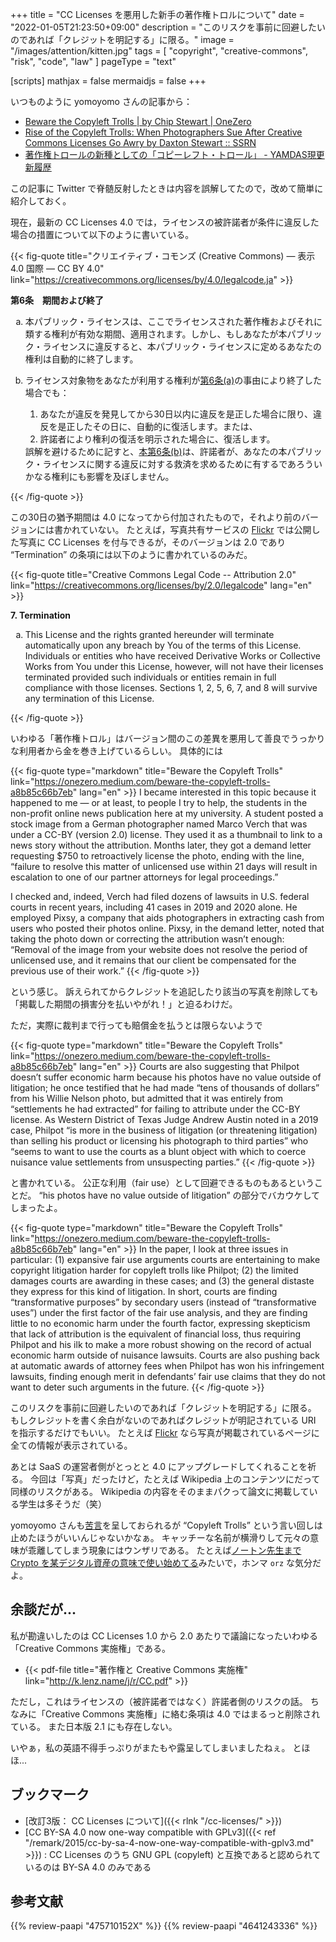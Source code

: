 +++
title = "CC Licenses を悪用した新手の著作権トロルについて"
date =  "2022-01-05T21:23:50+09:00"
description = "このリスクを事前に回避したいのであれば「クレジットを明記する」に限る。"
image = "/images/attention/kitten.jpg"
tags = [ "copyright", "creative-commons", "risk", "code", "law" ]
pageType = "text"

[scripts]
  mathjax = false
  mermaidjs = false
+++

いつものように yomoyomo さんの記事から：

- [Beware the Copyleft Trolls | by Chip Stewart | OneZero](https://onezero.medium.com/beware-the-copyleft-trolls-a8b85c66b7eb)
- [Rise of the Copyleft Trolls: When Photographers Sue After Creative Commons Licenses Go Awry by Daxton Stewart :: SSRN](https://papers.ssrn.com/sol3/papers.cfm?abstract_id=3844180)
- [著作権トロールの新種としての「コピーレフト・トロール」 - YAMDAS現更新履歴](https://yamdas.hatenablog.com/entry/20220105/copyleft-trolls)

この記事に Twitter で脊髄反射したときは内容を誤解してたので，改めて簡単に紹介しておく。

現在，最新の CC Licenses 4.0 では，ライセンスの被許諾者が条件に違反した場合の措置について以下のように書いている。

{{< fig-quote title="クリエイティブ・コモンズ (Creative Commons) — 表示 4.0 国際 — CC BY 4.0" link="https://creativecommons.org/licenses/by/4.0/legalcode.ja" >}}
<p id="s6"><strong>第6条　期間および終了</strong></p>
<ol type="a">
<li id="s6a">本パブリック・ライセンスは、ここでライセンスされた著作権およびそれに類する権利が有効な期間、適用されます。しかし、もしあなたが本パブリック・ライセンスに違反すると、本パブリック・ライセンスに定めるあなたの権利は自動的に終了します。</li>
<li id="s6b">
<p>ライセンス対象物をあなたが利用する権利が<a href="#s6a">第6条(a)</a>の事由により終了した場合でも：</p>
<ol>
<li id="s6b1">あなたが違反を発見してから30日以内に違反を是正した場合に限り、違反を是正したその日に、自動的に復活します。または、</li>
<li id="s6b2">許諾者により権利の復活を明示された場合に、復活します。</li>
</ol>
誤解を避けるために記すと、<a href="#s6b">本第6条(b)</a>は、許諾者が、あなたの本パブリック・ライセンスに関する違反に対する救済を求めるために有するであろういかなる権利にも影響を及ぼしません。</li>
</ol>
{{< /fig-quote >}}

この30日の猶予期間は 4.0 になってから付加されたもので，それより前のバージョンには書かれていない。
たとえば，写真共有サービスの [Flickr](https://www.flickr.com/) では公開した写真に CC Licenses を付与できるが，そのバージョンは 2.0 であり “Termination” の条項には以下のように書かれているのみだ。

{{< fig-quote title="Creative Commons Legal Code -- Attribution 2.0" link="https://creativecommons.org/licenses/by/2.0/legalcode" lang="en" >}}
<p><strong>7. Termination</strong> </p>
<ol type="a">
<li>
This License and the rights granted hereunder will terminate automatically upon any breach by You of the terms of this License. Individuals or entities who have received Derivative Works or Collective Works from You under this License, however, will not have their licenses terminated provided such individuals or entities remain in full compliance with those licenses. Sections 1, 2, 5, 6, 7, and 8 will survive any termination of this License.
</li>
</ol>
{{< /fig-quote >}}

いわゆる「著作権トロル」はバージョン間のこの差異を悪用して善良でうっかりな利用者から金を巻き上げているらしい。
具体的には

{{< fig-quote type="markdown" title="Beware the Copyleft Trolls" link="https://onezero.medium.com/beware-the-copyleft-trolls-a8b85c66b7eb" lang="en" >}}
I became interested in this topic because it happened to me — or at least, to people I try to help, the students in the non-profit online news publication here at my university. A student posted a stock image from a German photographer named Marco Verch that was under a CC-BY (version 2.0) license. They used it as a thumbnail to link to a news story without the attribution. Months later, they got a demand letter requesting $750 to retroactively license the photo, ending with the line, “failure to resolve this matter of unlicensed use within 21 days will result in escalation to one of our partner attorneys for legal proceedings.”

I checked and, indeed, Verch had filed dozens of lawsuits in U.S. federal courts in recent years, including 41 cases in 2019 and 2020 alone. He employed Pixsy, a company that aids photographers in extracting cash from users who posted their photos online. Pixsy, in the demand letter, noted that taking the photo down or correcting the attribution wasn’t enough: “Removal of the image from your website does not resolve the period of unlicensed use, and it remains that our client be compensated for the previous use of their work.”
{{< /fig-quote >}}

という感じ。
訴えられてからクレジットを追記したり該当の写真を削除しても「掲載した期間の損害分を払いやがれ！」と迫るわけだ。

ただ，実際に裁判まで行っても賠償金を払うとは限らないようで

{{< fig-quote type="markdown" title="Beware the Copyleft Trolls" link="https://onezero.medium.com/beware-the-copyleft-trolls-a8b85c66b7eb" lang="en" >}}
Courts are also suggesting that Philpot doesn’t suffer economic harm because his photos have no value outside of litigation; he once testified that he had made “tens of thousands of dollars” from his Willie Nelson photo, but admitted that it was entirely from “settlements he had extracted” for failing to attribute under the CC-BY license. As Western District of Texas Judge Andrew Austin noted in a 2019 case, Philpot “is more in the business of litigation (or threatening litigation) than selling his product or licensing his photograph to third parties” who “seems to want to use the courts as a blunt object with which to coerce nuisance value settlements from unsuspecting parties.”
{{< /fig-quote >}}

と書かれている。
公正な利用（fair use）として回避できるものもあるということだ。
“his photos have no value outside of litigation” の部分でバカウケしてしまったよ。

{{< fig-quote type="markdown" title="Beware the Copyleft Trolls" link="https://onezero.medium.com/beware-the-copyleft-trolls-a8b85c66b7eb" lang="en" >}}
In the paper, I look at three issues in particular: (1) expansive fair use arguments courts are entertaining to make copyright litigation harder for copyleft trolls like Philpot; (2) the limited damages courts are awarding in these cases; and (3) the general distaste they express for this kind of litigation. In short, courts are finding “transformative purposes” by secondary users (instead of “transformative uses”) under the first factor of the fair use analysis, and they are finding little to no economic harm under the fourth factor, expressing skepticism that lack of attribution is the equivalent of financial loss, thus requiring Philpot and his ilk to make a more robust showing on the record of actual economic harm outside of nuisance lawsuits. Courts are also pushing back at automatic awards of attorney fees when Philpot has won his infringement lawsuits, finding enough merit in defendants’ fair use claims that they do not want to deter such arguments in the future.
{{< /fig-quote >}}

このリスクを事前に回避したいのであれば「クレジットを明記する」に限る。
もしクレジットを書く余白がないのであればクレジットが明記されている URI を指示するだけでもいい。
たとえば [Flickr] なら写真が掲載されているページに全ての情報が表示されている。

あとは SaaS の運営者側がとっとと 4.0 にアップグレードしてくれることを祈る。
今回は「写真」だったけど，たとえば Wikipedia 上のコンテンツにだって同様のリスクがある。
Wikipedia の内容をそのままパクって論文に掲載している学生は多そうだ（笑）

yomoyomo さんも[苦言](https://yamdas.hatenablog.com/entry/20220105/copyleft-trolls "著作権トロールの新種としての「コピーレフト・トロール」 - YAMDAS現更新履歴")を呈しておられるが “Copyleft Trolls” という言い回しは止めたほうがいいんじゃないかなぁ。
キャッチーな名前が横滑りして元々の意味が乖離してしまう現象にはウンザリである。
たとえば[ノートン先生まで Crypto を某デジタル資産の意味で使い始めてる](https://community.norton.com/en/blogs/product-service-announcements/introducing-norton-crypto "Introducing Norton Crypto! | Norton Community")みたいで，ホンマ `orz` な気分だよ。

## 余談だが...

私が勘違いしたのは CC Licenses 1.0 から 2.0 あたりで議論になったいわゆる「Creative Commons 実施権」である。

- {{< pdf-file title="著作権と Creative Commons 実施権" link="http://k.lenz.name/j/r/CC.pdf" >}}

ただし，これはライセンスの（被許諾者ではなく）許諾者側のリスクの話。
ちなみに「Creative Commons 実施権」に絡む条項は 4.0 ではまるっと削除されている。
また日本版 2.1 にも存在しない。

いやぁ，私の英語不得手っぷりがまたもや露呈してしまいましたねぇ。
とほほ...

## ブックマーク

- [改訂3版： CC Licenses について]({{< rlnk "/cc-licenses/" >}})
- [CC BY-SA 4.0 now one-way compatible with GPLv3]({{< ref "/remark/2015/cc-by-sa-4-now-one-way-compatible-with-gplv3.md" >}}) : CC Licenses のうち GNU GPL (copyleft) と互換であると認められているのは BY-SA 4.0 のみである

[Flickr]: https://www.flickr.com/

## 参考文献

{{% review-paapi "475710152X" %}} <!-- クリエイティブ・コモンズ―デジタル時代の知的財産権 -->
{{% review-paapi "4641243336" %}} <!-- 著作権法 第3版 -->
